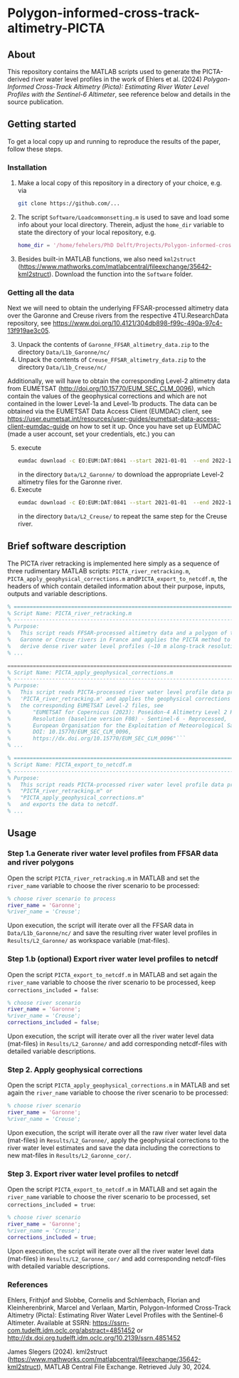 # Polygon-informed-cross-track-altimetry-PICTA

## About
This repository contains the MATLAB scripts used to generate the PICTA-derived river water level profiles in the work of Ehlers et al. (2024) *Polygon-Informed Cross-Track Altimetry (Picta): Estimating River Water Level Profiles with the Sentinel-6 Altimeter*, see reference below and details in the source publication.

## Getting started
To get a local copy up and running to reproduce the results of the paper, follow these steps.

### Installation
1. Make a local copy of this repository in a directory of your choice, e.g. via 
   ```sh
   git clone https://github.com/...
   ```
2. The script ```Software/Loadcommonsetting.m``` is used to save and load some info about your local directory. Therein, adjust the ```home_dir``` variable to state the directory of your local repository, e.g.
   ```matlab
   home_dir = '/home/fehelers/PhD Delft/Projects/Polygon-informed-cross-track-altimetry-PICTA';
   ```
4. Besides built-in MATLAB functions, we also need ```kml2struct``` (https://www.mathworks.com/matlabcentral/fileexchange/35642-kml2struct). Download the function into the ```Software``` folder.

### Getting all the data
Next we will need to obtain the underlying FFSAR-processed altimetry data over the Garonne and Creuse rivers from the respective 4TU.ResearchData repository, see https://www.doi.org/10.4121/304db898-f99c-490a-97c4-13f919ae3c05.

3. Unpack the contents of ```Garonne_FFSAR_altimetry_data.zip``` to the directory ```Data/L1b_Garonne/nc/```
4. Unpack the contents of ```Creuse_FFSAR_altimetry_data.zip``` to the directory ```Data/L1b_Creuse/nc/```

Additionally, we will have to obtain the corresponding Level-2 altimetry data from EUMETSAT (http://doi.org/10.15770/EUM_SEC_CLM_0096), which contain the values of the geophysical corrections and which are not contained in the lower Level-1a and Level-1b products. The data can be obtained via the EUMETSAT Data Access Client (EUMDAC) client, see https://user.eumetsat.int/resources/user-guides/eumetsat-data-access-client-eumdac-guide on how to set it up. Once you have set up EUMDAC (made a user account, set your credentials, etc.) you can 

5. execute
   ```sh
   eumdac download -c EO:EUM:DAT:0841 --start 2021-01-01  --end 2022-12-31  --bbox -1 42 1 50 --relorbit 35  
   ```
   in the directory ```Data/L2_Garonne/``` to download the appropriate Level-2 altimetry files for the Garonne river.
6. Execute
   ```sh
   eumdac download -c EO:EUM:DAT:0841 --start 2021-01-01  --end 2022-12-31  --bbox 0.9 46.6 1.0 46.7 --relorbit 73
   ```
   in the directory ```Data/L2_Creuse/``` to repeat the same step for the Creuse river.


## Brief software description
The PICTA river retracking is implemented here simply as a sequence of three rudimentary MATLAB scripts: ```PICTA_river_retracking.m```, ```PICTA_apply_geophysical_corrections.m``` and```PICTA_export_to_netcdf.m```, the headers of which contain detailed information about their purpose, inputs, outputs and variable descriptions.
```matlab
% =========================================================================
% Script Name: PICTA_river_retracking.m
% -------------------------------------------------------------------------
% Purpose: 
%   This script reads FFSAR-processed altimetry data and a polygon of the
%   Garonne or Creuse rivers in France and applies the PICTA method to 
%   derive dense river water level profiles (~10 m along-track resolution).
% ...
```

```matlab
=========================================================================
% Script Name: PICTA_apply_geophysical_corrections.m
% -------------------------------------------------------------------------
% Purpose: 
%   This script reads PICTA-processed river water level profile data produced by
%   'PICTA_river_retracking.m' and applies the geophysical corrections interpolated from
%   the corresponding EUMETSAT Level-2 files, see
%       "EUMETSAT for Copernicus (2023): Poseidon-4 Altimetry Level 2 High 
%       Resolution (baseline version F08) - Sentinel-6 - Reprocessed, 
%       European Organisation for the Exploitation of Meteorological Satellites, 
%       DOI: 10.15770/EUM_SEC_CLM_0096,
%       https://dx.doi.org/10.15770/EUM_SEC_CLM_0096"```
% ...
```

```matlab
% =========================================================================
% Script Name: PICTA_export_to_netcdf.m
% -------------------------------------------------------------------------
% Purpose: 
%   This script reads PICTA-processed river water level profile data produced by
%   "PICTA_river_retracking.m" or
%   "PICTA_apply_geophysical_corrections.m"
%   and exports the data to netcdf.
% ...
```


## Usage
### Step 1.a Generate river water level profiles from FFSAR data and river polygons 
Open the script ```PICTA_river_retracking.m``` in MATLAB and set the ```river_name``` variable to choose the river scenario to be processed:
```matlab
% choose river scenario to process
river_name = 'Garonne';
%river_name = 'Creuse';
```
Upon execution, the script will iterate over all the FFSAR data in ```Data/L1b_Garonne/nc/``` and save the resulting river water level profiles in ```Results/L2_Garonne/``` as workspace variable (mat-files).

### Step 1.b (optional) Export river water level profiles to netcdf
Open the script ```PICTA_export_to_netcdf.m``` in MATLAB and set again the ```river_name``` variable to choose the river scenario to be processed, keep ```corrections_included = false```:
```matlab
% choose river scenario
river_name = 'Garonne';
%river_name = 'Creuse';
corrections_included = false;
```
Upon execution, the script will iterate over all the river water level data (mat-files) in ```Results/L2_Garonne/``` and add corresponding netcdf-files with detailed variable descriptions.

### Step 2. Apply geophysical corrections 
Open the script ```PICTA_apply_geophysical_corrections.m``` in MATLAB and set again the ```river_name``` variable to choose the river scenario to be processed:
```matlab
% choose river scenario
river_name = 'Garonne';
%river_name = 'Creuse';
```
Upon execution, the script will iterate over all the raw river water level data (mat-files) in ```Results/L2_Garonne/```, apply the geophysical corrections to the river water level estimates and save the data including the corrections to new mat-files in ```Results/L2_Garonne_cor/```.

### Step 3. Export river water level profiles to netcdf
Open the script ```PICTA_export_to_netcdf.m``` in MATLAB and set again the ```river_name``` variable to choose the river scenario to be processed, set ```corrections_included = true```:
```matlab
% choose river scenario
river_name = 'Garonne';
%river_name = 'Creuse';
corrections_included = true;
```
Upon execution, the script will iterate over all the river water level data (mat-files) in ```Results/L2_Garonne_cor/``` and add corresponding netcdf-files with detailed variable descriptions.

### References
Ehlers, Frithjof and Slobbe, Cornelis and Schlembach, Florian and Kleinherenbrink, Marcel and Verlaan, Martin, Polygon-Informed Cross-Track Altimetry (Picta): Estimating River Water Level Profiles with the Sentinel-6 Altimeter. Available at SSRN: https://ssrn-com.tudelft.idm.oclc.org/abstract=4851452 or http://dx.doi.org.tudelft.idm.oclc.org/10.2139/ssrn.4851452 

James Slegers (2024). kml2struct (https://www.mathworks.com/matlabcentral/fileexchange/35642-kml2struct), MATLAB Central File Exchange. Retrieved July 30, 2024. 
